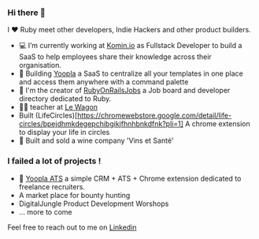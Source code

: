 ### Hi there 👋

I ❤️ Ruby meet other developers, Indie Hackers and other product builders.

- 💻 I’m currently working at [Komin.io](https://fr.komin.io/) as Fullstack Developer to build a SaaS to help employees share their knowledge across their organisation.
- 🍏 Building [Yoopla](https://www.yoopla.io/) a SaaS to centralize all your templates in one place and access them anywhere with a command palette
- 💎 I'm the creator of [RubyOnRailsJobs](https://www.ruby-on-rails-jobs.com/en) a Job board and developer directory dedicated to Ruby.
- 👨‍🏫 teacher at [Le Wagon](https://www.lewagon.com/fr)
- Built (LifeCircles)[https://chromewebstore.google.com/detail/life-circles/bpejdhmkdegepchibgikjfhnhbnkdfnk?pli=1] A chrome extension to display your life in circles
- 🍷 Built and sold a wine company 'Vins et Santé'

### I failed a lot of projects ! 
- 🚀 [Yoopla ATS](https://www.yoopla-ats.com/en) a simple CRM + ATS + Chrome extension dedicated to freelance recruiters.
- A market place for bounty hunting
- DigitalJungle Product Development Worshops
- ... more to come 

Feel free to reach out to me on [Linkedin](https://www.linkedin.com/in/jromaink/)
 

<!--
**jromainkrupa/jromainkrupa** is a ✨ _special_ ✨ repository because its `README.md` (this file) appears on your GitHub profile.

Here are some ideas to get you started:

- 🔭 I’m currently working on ...
- 🌱 I’m currently learning ...
- 👯 I’m looking to collaborate on ...
- 🤔 I’m looking for help with ...
- 💬 Ask me about ...
- 📫 How to reach me: ...
- 😄 Pronouns: ...
- ⚡ Fun fact: ...
-->
